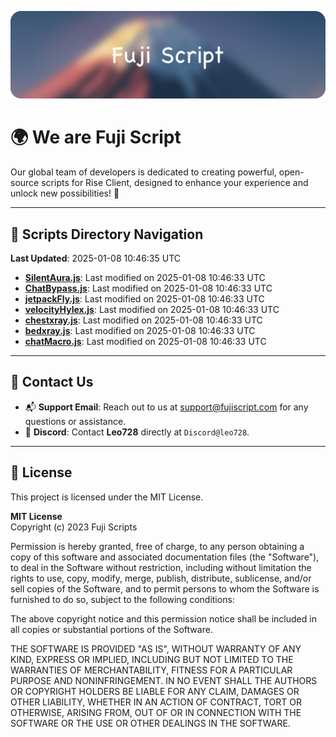 ![Banner](.github/b.webp)

# 🌍 **We are Fuji Script**

Our global team of developers is dedicated to creating powerful, open-source scripts for Rise Client, designed to enhance your experience and unlock new possibilities! 🌟

---
<!-- SCRIPTS_NAVIGATION_START -->
## 📂 **Scripts Directory Navigation**

**Last Updated**: 2025-01-08 10:46:35 UTC

- **[SilentAura.js](scripts/SilentAura.js)**: Last modified on 2025-01-08 10:46:33 UTC
- **[ChatBypass.js](scripts/ChatBypass.js)**: Last modified on 2025-01-08 10:46:33 UTC
- **[jetpackFly.js](scripts/jetpackFly.js)**: Last modified on 2025-01-08 10:46:33 UTC
- **[velocityHylex.js](scripts/velocityHylex.js)**: Last modified on 2025-01-08 10:46:33 UTC
- **[chestxray.js](scripts/chestxray.js)**: Last modified on 2025-01-08 10:46:33 UTC
- **[bedxray.js](scripts/bedxray.js)**: Last modified on 2025-01-08 10:46:33 UTC
- **[chatMacro.js](scripts/chatMacro.js)**: Last modified on 2025-01-08 10:46:33 UTC

<!-- SCRIPTS_NAVIGATION_END -->

---

## 💬 **Contact Us**  
- 📬 **Support Email**: Reach out to us at [support@fujiscript.com](mailto:support@fujiscript.com) for any questions or assistance.  
- 💬 **Discord**: Contact **Leo728** directly at `Discord@leo728`.

---

## 📜 **License**

This project is licensed under the MIT License.  

**MIT License**  
Copyright (c) 2023 Fuji Scripts  

Permission is hereby granted, free of charge, to any person obtaining a copy of this software and associated documentation files (the "Software"), to deal in the Software without restriction, including without limitation the rights to use, copy, modify, merge, publish, distribute, sublicense, and/or sell copies of the Software, and to permit persons to whom the Software is furnished to do so, subject to the following conditions:  

The above copyright notice and this permission notice shall be included in all copies or substantial portions of the Software.  

THE SOFTWARE IS PROVIDED "AS IS", WITHOUT WARRANTY OF ANY KIND, EXPRESS OR IMPLIED, INCLUDING BUT NOT LIMITED TO THE WARRANTIES OF MERCHANTABILITY, FITNESS FOR A PARTICULAR PURPOSE AND NONINFRINGEMENT. IN NO EVENT SHALL THE AUTHORS OR COPYRIGHT HOLDERS BE LIABLE FOR ANY CLAIM, DAMAGES OR OTHER LIABILITY, WHETHER IN AN ACTION OF CONTRACT, TORT OR OTHERWISE, ARISING FROM, OUT OF OR IN CONNECTION WITH THE SOFTWARE OR THE USE OR OTHER DEALINGS IN THE SOFTWARE.  

